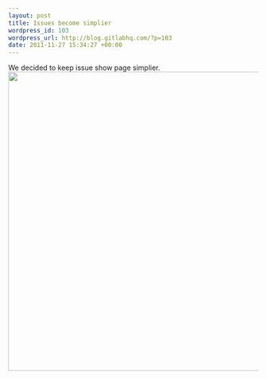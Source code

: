 ```yaml
--- 
layout: post
title: Issues become simplier
wordpress_id: 103
wordpress_url: http://blog.gitlabhq.com/?p=103
date: 2011-11-27 15:34:27 +00:00
---
```

We decided to keep issue show page simplier.
<a href="http://blog.gitlabhq.com/wp-content/uploads/2011/11/issues_11.png"><img src="http://blog.gitlabhq.com/wp-content/uploads/2011/11/issues_11.png" alt="" title="issues_1" width="602"  class="aligncenter size-full wp-image-105" /></a>
